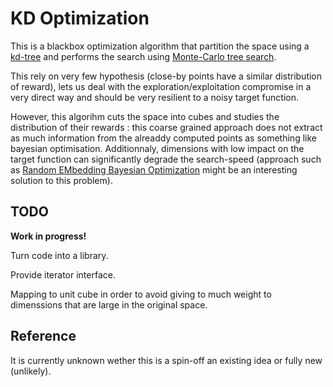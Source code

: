 # KD Optimization

This is a blackbox optimization algorithm that partition the space using a [kd-tree](https://en.wikipedia.org/wiki/K-d_tree) and performs the search using [Monte-Carlo tree search](https://en.wikipedia.org/wiki/Monte_Carlo_tree_search).

This rely on very few hypothesis (close-by points have a similar distribution of reward), lets us deal with the exploration/exploitation compromise in a very direct way and should be very resilient to a noisy target function.

However, this algorihm cuts the space into cubes and studies the distribution of their rewards : this coarse grained approach does not extract as much information from the alreaddy computed points as something like bayesian optimisation.
Additionnaly, dimensions with low impact on the target function can significantly degrade the search-speed (approach such as [Random EMbedding Bayesian Optimization](https://ml.informatik.uni-freiburg.de/papers/16-JAIR-REMBO.pdf) might be an interesting solution to this problem).

## TODO

**Work in progress!**

Turn code into a library.

Provide iterator interface.

Mapping to unit cube in order to avoid giving to much weight to dimenssions that are large in the original space.

## Reference

It is currently unknown wether this is a spin-off an existing idea or fully new (unlikely).
